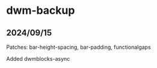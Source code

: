 # dwm-backup
## 2024/09/15
Patches: bar-height-spacing, bar-padding, functionalgaps 

Added dwmblocks-async

